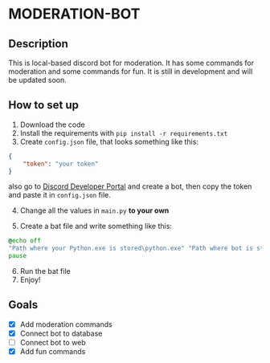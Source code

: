 # MODERATION-BOT

## Description
This is local-based discord bot for moderation. It has some commands for moderation and some commands for fun. It is still in development and will be updated soon.

## How to set up
1. Download the code
2. Install the requirements with ```pip install -r requirements.txt```
3. Create ```config.json``` file, that looks something like this:
```json
{
    "token": "your token"
}
```
also go to [Discord Developer Portal](https://discord.com/developers/applications) and create a bot, then copy the token and paste it in ```config.json``` file.

4. Change all the values in ```main.py``` **to your own**

5. Create a bat file and write something like this:
```bat
@echo off
"Path where your Python.exe is stored\python.exe" "Path where bot is stored\main.py"
pause
```
6. Run the bat file
7. Enjoy!

## Goals
- [x] Add moderation commands
- [x] Connect bot to database
- [ ] Connect bot to web
- [x] Add fun commands